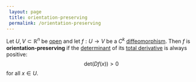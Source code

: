 ```yaml
---
 layout: page
 title: orientation-preserving
 permalink: /orientation-preserving
---
```

Let $U, V \subset\mathbb R^n$ be [open](https://defsmath.github.io/DefsMath/open) and let $f:U\to V$ be a $C^k$ [diffeomorphism](https://defsmath.github.io/DefsMath/diffeomorphism). Then $f$ is **orientation-preserving** if the [determinant](https://defsmath.github.io/DefsMath/determinant) of its [total derivative](https://defsmath.github.io/DefsMath/differentiable) is always positive: $$\text{det}(Df(x)) > 0$$ for all $x \in U$.

